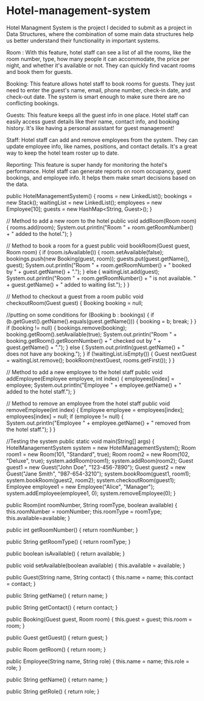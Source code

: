 # Hotel-management-system

Hotel Managment System is the project I decided to submit as a project in Data Structures, where the combination of some main data structures help us better understand their functionality in important systems.

Room : With this feature, hotel staff can see a list of all the rooms, like the room number, type, how many people it can accommodate, the price per night, and whether it's available or not. They can quickly find vacant rooms and book them for guests.

Booking: This feature allows hotel staff to book rooms for guests. They just need to enter the guest's name, email, phone number, check-in date, and check-out date. The system is smart enough to make sure there are no conflicting bookings.

Guests: This feature keeps all the guest info in one place. Hotel staff can easily access guest details like their name, contact info, and booking history. It's like having a personal assistant for guest management!

Staff: Hotel staff can add and remove employees from the system. They can update employee info, like names, positions, and contact details. It's a great way to keep the hotel team roster up to date.

Reporting: This feature is super handy for monitoring the hotel's performance. Hotel staff can generate reports on room occupancy, guest bookings, and employee info. It helps them make smart decisions based on the data.


public HotelManagementSystem() {
    rooms = new LinkedList<Room>();
    bookings = new Stack<Booking>();
    waitingList = new LinkedList<Guest>();
    employees = new Employee[10];
    guests = new HashMap<String, Guest>();
}

// Method to add a new room to the hotel
public void addRoom(Room room) {
    rooms.add(room);
    System.out.println("Room " + room.getRoomNumber() + " added to the hotel.");
}

// Method to book a room for a guest
public void bookRoom(Guest guest, Room room) {
    if (room.isAvailable()) {
        room.setAvailable(false);
        bookings.push(new Booking(guest, room));
        guests.put(guest.getName(), guest);
        System.out.println("Room " + room.getRoomNumber() + " booked by " + guest.getName() + ".");
    } else {
        waitingList.add(guest);
        System.out.println("Room " + room.getRoomNumber() + " is not available. " + guest.getName() + " added to waiting list.");
    }
}

// Method to checkout a guest from a room
public void checkoutRoom(Guest guest) {
    Booking booking = null;

//putting on some conditions
    for (Booking b : bookings) {
        if (b.getGuest().getName().equals(guest.getName())) {
            booking = b;
            break;
        }
    }
    if (booking != null) {
        bookings.remove(booking);
        booking.getRoom().setAvailable(true);
        System.out.println("Room " + booking.getRoom().getRoomNumber() + " checked out by " + guest.getName() + ".");
    } else {
        System.out.println(guest.getName() + " does not have any booking.");
    }
    if (!waitingList.isEmpty()) {
        Guest nextGuest = waitingList.remove();
        bookRoom(nextGuest, rooms.getFirst());
    }
}

// Method to add a new employee to the hotel staff
public void addEmployee(Employee employee, int index) {
    employees[index] = employee;
    System.out.println("Employee " + employee.getName() + " added to the hotel staff.");
}

// Method to remove an employee from the hotel staff
public void removeEmployee(int index) {
    Employee employee = employees[index];
    employees[index] = null;
    if (employee != null) {
        System.out.println("Employee " + employee.getName() + " removed from the hotel staff.");
    }
}

//Testing the system
public static void main(String[] args) {
    HotelManagementSystem system = new HotelManagementSystem();
    Room room1 = new Room(101, "Standard", true);
    Room room2 = new Room(102, "Deluxe", true);
    system.addRoom(room1);
    system.addRoom(room2);
    Guest guest1 = new Guest("John Doe", "123-456-7890");
    Guest guest2 = new Guest("Jane Smith", "987-654-3210");
    system.bookRoom(guest1, room1);
    system.bookRoom(guest2, room2);
    system.checkoutRoom(guest1);
    Employee employee1 = new Employee("Alice", "Manager");
    system.addEmployee(employee1, 0);
    system.removeEmployee(0);
}



public Room(int roomNumber, String roomType, boolean available) {
    this.roomNumber = roomNumber;
    this.roomType = roomType;
    this.available=available;
}

public int getRoomNumber() {
    return roomNumber;
}

public String getRoomType() {
    return roomType;
}

public boolean isAvailable() {
    return available;
}

public void setAvailable(boolean available) {
    this.available = available;
}




public Guest(String name, String contact) {
    this.name = name;
    this.contact = contact;
}

public String getName() {
    return name;
}

public String getContact() {
    return contact;
}



public Booking(Guest guest, Room room) {
    this.guest = guest;
    this.room = room;
}

public Guest getGuest() {
    return guest;
}

public Room getRoom() {
    return room;
}



public Employee(String name, String role) {
    this.name = name;
    this.role = role;
}

public String getName() {
    return name;
}

public String getRole() {
    return role;
}



